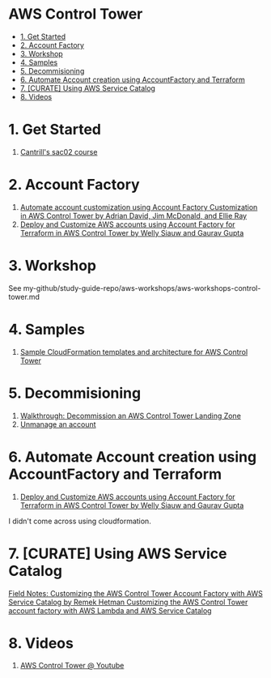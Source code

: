 <h1>AWS Control Tower</h1>

<!-- TOC -->

- [1. Get Started](#1-get-started)
- [2. Account Factory](#2-account-factory)
- [3. Workshop](#3-workshop)
- [4. Samples](#4-samples)
- [5. Decommisioning](#5-decommisioning)
- [6. Automate Account creation using AccountFactory and Terraform](#6-automate-account-creation-using-accountfactory-and-terraform)
- [7. [CURATE] Using AWS Service Catalog](#7-curate-using-aws-service-catalog)
- [8. Videos](#8-videos)

<!-- /TOC -->

# 1. Get Started

1. [Cantrill's sac02 course]()

# 2. Account Factory

1. [Automate account customization using Account Factory Customization in AWS Control Tower by Adrian David, Jim McDonald, and Ellie Ray](https://aws.amazon.com/blogs/mt/automate-account-customization-using-account-factory-customization-in-aws-control-tower/)
1. [Deploy and Customize AWS accounts using Account Factory for Terraform in AWS Control Tower by Welly Siauw and Gaurav Gupta ](https://aws.amazon.com/blogs/mt/deploy-and-customize-aws-accounts-using-account-factory-for-terraform-in-aws-control-tower/)

# 3. Workshop

See my-github/study-guide-repo/aws-workshops/aws-workshops-control-tower.md

# 4. Samples

1. [Sample CloudFormation templates and architecture for AWS Control Tower](https://github.com/aws-samples/aws-control-tower-reference-architectures/tree/master)

# 5. Decommisioning

1. [Walkthrough: Decommission an AWS Control Tower Landing Zone](https://docs.aws.amazon.com/controltower/latest/userguide/decommission-landing-zone.html)
1. [Unmanage an account](https://docs.aws.amazon.com/controltower/latest/userguide/unmanage-account.html)

# 6. Automate Account creation using AccountFactory and Terraform

1. [Deploy and Customize AWS accounts using Account Factory for Terraform in AWS Control Tower by Welly Siauw and Gaurav Gupta](https://aws.amazon.com/blogs/mt/deploy-and-customize-aws-accounts-using-account-factory-for-terraform-in-aws-control-tower/ )

I didn't come across using cloudformation.

# 7. [CURATE] Using AWS Service Catalog

[Field Notes: Customizing the AWS Control Tower Account Factory with AWS Service Catalog by Remek Hetman ](https://aws.amazon.com/blogs/architecture/field-notes-customizing-the-aws-control-tower-account-factory-with-aws-service-catalog/)
[Customizing the AWS Control Tower account factory with AWS Lambda and AWS Service Catalog](https://github.com/aws-samples/aws-control-tower-account-factory)

# 8. Videos

1. [AWS Control Tower @ Youtube](https://www.youtube.com/playlist?list=PLhr1KZpdzukdS9skEXbY0z67F-wrcpbjm)